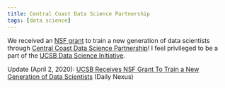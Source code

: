 ```yaml
---
title: Central Coast Data Science Partnership
tags: [data science]
---
```


We received an [NSF grant](https://www.nsf.gov/awardsearch/showAward?AWD_ID=1924205&HistoricalAwards=false) to train a new generation of data scientists through [Central Coast Data Science Partnership](https://centralcoastdatascience.org)! I feel privileged to be a part of the [UCSB Data Science Initiative](https://datascience.ucsb.edu).

Update (April 2, 2020): [UCSB Receives NSF Grant To Train a New Generation of Data Scientists](https://dailynexus.com/2020-04-02/ucsb-receives-nsf-grant-to-train-a-new-generation-of-data-scientists/) (Daily Nexus)
